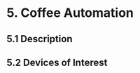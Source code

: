 # 5. Coffee Automation

5.1 Description
---------------

5.2 Devices of Interest
-----------------------
